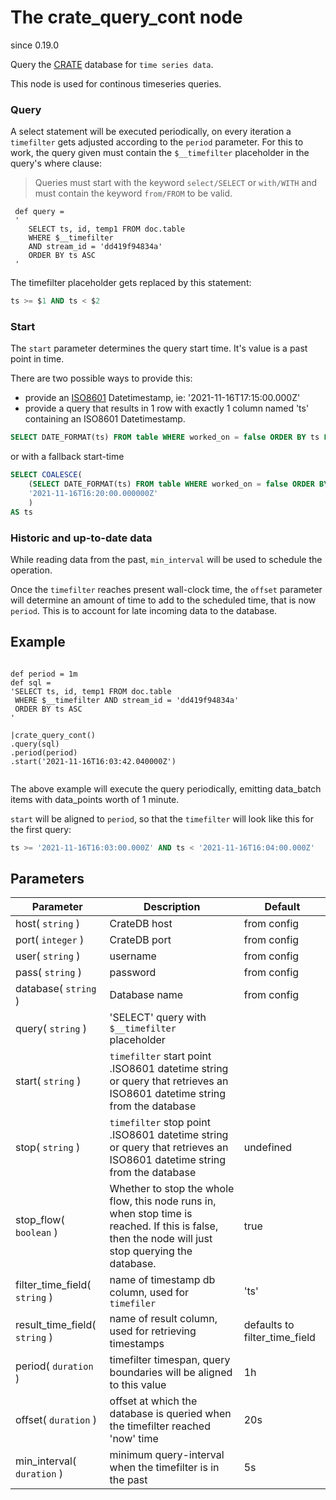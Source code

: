 The crate_query_cont node
=====================

since 0.19.0

Query the [CRATE](https://crate.io) database for `time series data`. 

This node is used for continous timeseries queries.

### Query 

A select statement will be executed periodically, on every iteration a `timefilter` gets adjusted according to the `period` parameter.
For this to work, the query given must contain the `$__timefilter` placeholder in the query's where clause:

> Queries must start with the keyword `select/SELECT` or `with/WITH` and must contain the keyword `from/FROM` to be valid.

```dfs 
 def query = 
 '
    SELECT ts, id, temp1 FROM doc.table 
    WHERE $__timefilter 
    AND stream_id = 'dd419f94834a'
    ORDER BY ts ASC
 '
```
The timefilter placeholder gets replaced by this statement:
```sql
ts >= $1 AND ts < $2

```

### Start

The `start` parameter determines the query start time. It's value is a past point in time.

There are two possible ways to provide this:

* provide an [ISO8601](https://en.wikipedia.org/wiki/ISO_8601) Datetimestamp, ie: '2021-11-16T17:15:00.000Z'
* provide a query that results in 1 row with exactly 1 column named 'ts' containing an ISO8601 Datetimestamp.

```sql
SELECT DATE_FORMAT(ts) FROM table WHERE worked_on = false ORDER BY ts LIMIT 1

```

or with a fallback start-time

```sql
SELECT COALESCE(
    (SELECT DATE_FORMAT(ts) FROM table WHERE worked_on = false ORDER BY ts LIMIT 1),
    '2021-11-16T16:20:00.000000Z'
    )
AS ts

```

### Historic and up-to-date data

While reading data from the past, `min_interval` will be used to schedule the operation.

Once the `timefilter` reaches present wall-clock time, the `offset` parameter will determine an amount of time to add to
the scheduled time, that is now `period`. This is to account for late incoming data to the database.



Example
-------
```dfs

def period = 1m
def sql = 
'SELECT ts, id, temp1 FROM doc.table 
 WHERE $__timefilter AND stream_id = 'dd419f94834a'
 ORDER BY ts ASC
'

|crate_query_cont()
.query(sql)
.period(period)  
.start('2021-11-16T16:03:42.040000Z')
 
```
 
The above example will execute the query periodically, emitting data_batch items with data_points worth of 1 minute. 

`start` will be aligned to `period`, so that the `timefilter` will look like this for the first query:
```sql
ts >= '2021-11-16T16:03:00.000Z' AND ts < '2021-11-16T16:04:00.000Z'

```



Parameters
----------

| Parameter                     | Description                                                                                                                                         | Default                       |
|-------------------------------|-----------------------------------------------------------------------------------------------------------------------------------------------------|-------------------------------|
| host( `string` )              | CrateDB host                                                                                                                                        | from config                   |
| port( `integer` )             | CrateDB port                                                                                                                                        | from config                   |
| user( `string` )              | username                                                                                                                                            | from config                   |
| pass( `string` )              | password                                                                                                                                            | from config                   |
| database( `string` )          | Database name                                                                                                                                       | from config                   |
| query( `string` )             | 'SELECT' query with `$__timefilter` placeholder                                                                                                     |                               |
| start( `string` )             | `timefilter` start point .ISO8601 datetime string or query that retrieves an ISO8601 datetime string from the database                              |                               |
| stop( `string` )              | `timefilter` stop point .ISO8601 datetime string or query that retrieves an ISO8601 datetime string from the database                               | undefined                     |
| stop_flow( `boolean` )        | Whether to stop the whole flow, this node runs in, when stop time is reached. If this is false, then the node will just stop querying the database. | true                          |
| filter_time_field( `string` ) | name of timestamp db column, used for `timefiler`                                                                                                   | 'ts'                          |
| result_time_field( `string` ) | name of result column, used for retrieving timestamps                                                                                               | defaults to filter_time_field |
| period( `duration` )          | timefilter timespan, query boundaries will be aligned to this value                                                                                 | 1h                            |
| offset( `duration` )          | offset at which the database is queried when the timefilter reached 'now' time                                                                      | 20s                           |
| min_interval( `duration` )    | minimum query-interval when the timefilter is in the past                                                                                           | 5s                            |
